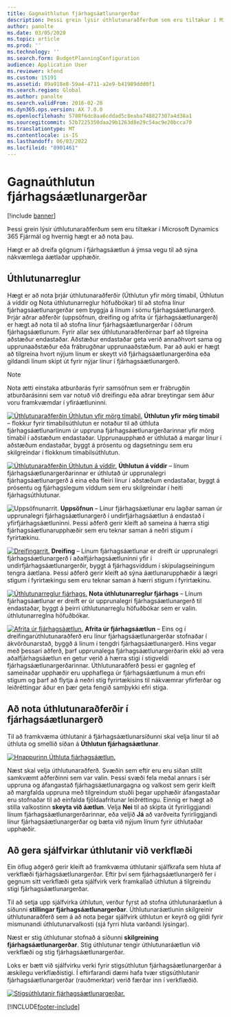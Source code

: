 ```yaml
---
title: Gagnaúthlutun fjárhagsáætlunargerðar
description: Þessi grein lýsir úthlutunaraðferðum sem eru tiltækar í Microsoft Dynamics 365 Fjármál og hvernig hægt er að nota þau.
author: panolte
ms.date: 03/05/2020
ms.topic: article
ms.prod: ''
ms.technology: ''
ms.search.form: BudgetPlanningConfiguration
audience: Application User
ms.reviewer: kfend
ms.custom: 15191
ms.assetid: 89a918e8-59a4-4711-a2e9-b41989ddd0f1
ms.search.region: Global
ms.author: panolte
ms.search.validFrom: 2016-02-28
ms.dyn365.ops.version: AX 7.0.0
ms.openlocfilehash: 5788f6dc8aa6cddad5c8eaba748827307a4d38a1
ms.sourcegitcommit: 52b7225350daa29b1263d8e29c54ac9e20bcca70
ms.translationtype: MT
ms.contentlocale: is-IS
ms.lasthandoff: 06/03/2022
ms.locfileid: "8901461"
---
```

# <a name="budget-planning-data-allocation"></a>Gagnaúthlutun fjárhagsáætlunargerðar

[!include [banner](../includes/banner.md)]

Þessi grein lýsir úthlutunaraðferðum sem eru tiltækar í Microsoft Dynamics 365 Fjármál og hvernig hægt er að nota þau.  

Hægt er að dreifa gögnum í fjárhagsáætlun á ýmsa vegu til að sýna nákvæmlega áætlaðar upphæðir.

## <a name="allocation-methods"></a>Úthlutunarreglur
Hægt er að nota þrjár úthlutunaraðferðir (Úthlutun yfir mörg tímabil, Úthlutun á víddir og Nota úthlutunarreglur höfuðbókar) til að stofna línur fjárhagsáætlunargerðar sem byggja á línum í sömu fjárhagsáætlunargerð. Þrjár aðrar aðferðir (uppsöfnun, dreifing og afrita úr fjárhagsáætlunargerð) er hægt að nota til að stofna línur fjárhagsáætlunargerðar í öðrum fjárhagsáætlunum. Fyrir allar sex úthlutunaraðferðirnar þarf að tilgreina aðstæður endastaðar. Aðstæður endastaðar geta verið annaðhvort sama og upprunaaðstæður eða frábrugðnar upprunaaðstæðum. Þar að auki er hægt að tilgreina hvort nýjum línum er skeytt við fjárhagsáætlunargerðina eða gildandi línum skipt út fyrir nýjar línur í fjárhagsáætlunargerð.

> [!NOTE] 
> Nota ætti einstaka atburðarás fyrir samsöfnun sem er frábrugðin atburðarásinni sem var notuð við dreifingu eða aðrar breytingar sem áður voru framkvæmdar í yfiráætluninni.  

[![Úthlutunaraðferðin Úthlutun yfir mörg tímabil.](./media/allocateacrossperiods-300x259.png)](./media/allocateacrossperiods.png)
**Úthlutun yfir mörg tímabil** – flokkur fyrir tímabilsúthlutun er notaður til að úthluta fjárhagsáætlunarlínum úr uppruna fjárhagsáætlunargerðarinnar yfir mörg tímabil í aðstæðum endastaðar. Upprunaupphæð er úthlutað á margar línur í aðstæðum endastaðar, byggt á prósentu og dagsetningu sem eru skilgreindar í flokknum tímabilsúthlutun.         

[![Úthlutunaraðferðin Úthlutun á víddir.](./media/allocatetodimensions.jpg)](./media/allocatetodimensions.jpg)
**Úthlutun á víddir** – línum fjárhagsáætlunargerðarinnar er úthlutað úr upprunalegri fjárhagsáætlunargerð á eina eða fleiri línur í aðstæðum endastaðar, byggt á prósentu og fjárhagslegum víddum sem eru skilgreindar í heiti fjárhagsúthlutunar.           

![Uppsöfnunarrit.](./media/aggregatechart-300x230.png)
**Uppsöfnun** – Línur fjárhagsáætlunar eru lagðar saman úr upprunalegri fjárhagsáætlunargerð í undirfjárhagsáætlun á endastað í yfirfjárhagsáætluninni. Þessi aðferð gerir kleift að sameina á hærra stigi fjárhagsáætlunarupphæðir sem eru teknar saman á neðri stigum í fyrirtækinu.          

[![Dreifingarrit.](./media/distributechart-300x230.png)](./media/distributechart.png)
**Dreifing** – Línum fjárhagsáætlunar er dreift úr upprunalegri fjárhagsáætlunargerð í aðalfjárhagsáætluninni yfir í undirfjárhagsáætlunargerðir, byggt á fjárhagsvíddum í skipulagseiningum tengra áætlana. Þessi aðferð gerir kleift að sýna áætlunarupphæðir á lægri stigum í fyrirtækingu sem eru teknar saman á hærri stigum í fyrirtækinu.           

[![Úthlutunarreglur fjárhags.](./media/ledgerallocationrules-300x202.png)](./media/ledgerallocationrules.png)
**Nota úthlutunarreglur fjárhags** – Línum fjárhagsáætlunar er dreift er úr upprunalegri fjárhagsáætlunargerð til endastaðar, byggt á þeirri úthlutunarreglu höfuðbókar sem er valin. úthlutunarreglna höfuðbókar. 

[![Afrita úr fjárhagsáætlun.](./media/copyfrombudgetplan-187x300.png)](./media/copyfrombudgetplan.png)
**Afrita úr fjárhagsáætlun** – Eins og í dreifingarúthlutunaraðferð eru línur fjárhagsáætlunargerðar stofnaðar í ákvörðunarstað, byggð á línum í tengdri fjárhagsáætlunargerð. Hins vegar með þessari aðferð, þarf upprunalega fjárhagsáætlunargerðarin ekki að vera aðalfjárhagsáætlun en getur verið á hærra stigi í stigveldi fjárhagsáætlunargerðarinnar. Úthlutunaraðferð þessi er gagnleg ef sameinaðar upphæðir eru upphaflega úr fjárhagsáætlunum á mun efri stigum og þarf að flytja á neðri stig fyrirtækisins til nákvæmrar yfirferðar og leiðréttingar áður en þær geta fengið samþykki efri stiga.          

## <a name="using-allocation-methods-in-a-budget-plan"></a>Að nota úthlutunaraðferðir í fjárhagsáætlunargerð
Til að framkvæma úthlutanir á fjárhagsáætlunarsíðunni skal velja línur til að úthluta og smellið síðan á **Úthlutun fjárhagsáætlunar**.

[![Hnappurinn Úthluta fjárhagsáætlun.](./media/allocatebudgetbutton-300x84.png)](./media/allocatebudgetbutton.png) 

Næst skal velja úthlutunaraðferð. Svæðin sem eftir eru eru síðan stillt samkvæmt aðferðinni sem var valin. Þessi svæði fela meðal annars í sér uppruna og áfangastað fjárhagsáætlunargagna og valkost sem gerir kleift að margfalda uppruna með tilgreindum stuðli þegar upphæðir áfangastaðar eru stofnaðar til að einfalda fjöldaafritunar leiðréttingu. Einnig er hægt að stilla valkostinn **skeyta við áætlun**. Velja **Nei** til að skipta út fyrirliggjandi línum fjárhagsáætlunargerðarinnar, eða veljið **Já** að varðveita fyrirliggjandi línur fjárhagsáætlunargerðar og bæta við nýjum línum fyrir úthlutaðar upphæðir.

## <a name="automating-allocations-during-a-workflow"></a>Að gera sjálfvirkar úthlutanir við verkflæði
Ein öflug aðgerð gerir kleift að framkvæma úthlutanir sjálfkrafa sem hluta af verkflæði fjárhagsáætlunargerðar. Eftir því sem fjárhagsáætlunargerð fer í gegnum sitt verkflæði geta sjálfvirk verk framkallað úthlutun á tilgreindu stigi fjárhagsáætlunargerðar. 

Til að setja upp sjálfvirka úthlutun, verður fyrst að stofna úthlutunaráætlun á síðunni **stillingar fjárhagsáætlunargerðar**. Úthlutunaráætlunin skilgreinir úthlutunaraðferð sem á að nota þegar sjálfvirk úthlutun er keyrð og gildi fyrir mismunandi úthlutunarvalkosti (sjá fyrri hluta varðandi lýsingar). 

Næst er stig úthlutunar stofnað á síðunni **skilgreining fjárhagsáætlunargerðar**. Stig úthlutunar tengir úthlutunaráætlun við verkflæði og stig fjárhagsáætlunargerðar. 

Loks er bætt við sjálfvirku verki fyrir stigsúthlutun fjárhagsáætlunargerðar á æskilegu verkflæðistigi. Í eftirfarandi dæmi hafa tvær stigsúthlutanir fjárhagsáætlunargerðar (rauðmerktar) verið færðar inn í verkflæðið.

[![Stigsúthlutanir fjárhagsáætlunargerðar.](./media/budgetplanningstageallocations-300x300.png)](./media/budgetplanningstageallocations.png)





[!INCLUDE[footer-include](../../includes/footer-banner.md)]
